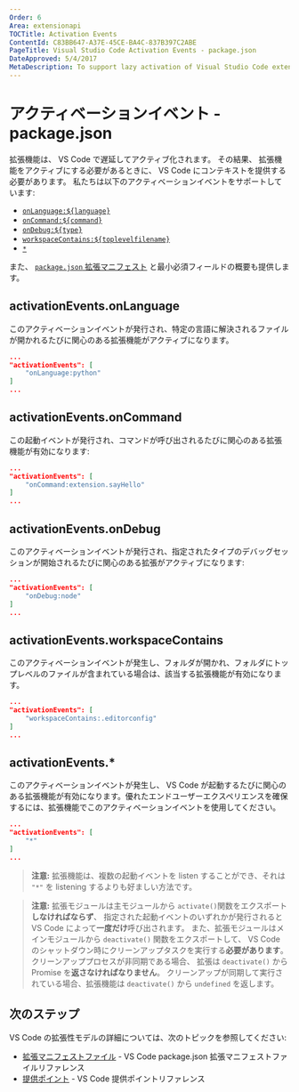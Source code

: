 ```yaml
---
Order: 6
Area: extensionapi
TOCTitle: Activation Events
ContentId: C83BB647-A37E-45CE-BA4C-837B397C2ABE
PageTitle: Visual Studio Code Activation Events - package.json
DateApproved: 5/4/2017
MetaDescription: To support lazy activation of Visual Studio Code extensions (plug-ins), your extension controls when it should be loaded through a set of activation events in the package.json extension manifest file. 
---
```


# アクティベーションイベント - package.json

拡張機能は、 VS Code で遅延してアクティブ化されます。 その結果、 拡張機能をアクティブにする必要があるときに、 VS Code にコンテキストを提供する必要があります。 私たちは以下のアクティベーションイベントをサポートしています:

* [`onLanguage:${language}`](/docs/extensionAPI/activation-events.md#activationeventsonlanguage)
* [`onCommand:${command}`](/docs/extensionAPI/activation-events.md#activationeventsoncommand)
* [`onDebug:${type}`](/docs/extensionAPI/activation-events.md#activationeventsondebug)
* [`workspaceContains:${toplevelfilename}`](/docs/extensionAPI/activation-events.md#activationeventsworkspacecontains)
* [`*`](/docs/extensionAPI/activation-events.md#activationevents)

また、 [`package.json` 拡張マニフェスト](/docs/extensionAPI/extension-manifest.md) と最小必須フィールドの概要も提供します。

## activationEvents.onLanguage

このアクティベーションイベントが発行され、特定の言語に解決されるファイルが開かれるたびに関心のある拡張機能がアクティブになります。

```json
...
"activationEvents": [
    "onLanguage:python"
]
...
```

## activationEvents.onCommand

この起動イベントが発行され、コマンドが呼び出されるたびに関心のある拡張機能が有効になります:

```json
...
"activationEvents": [
    "onCommand:extension.sayHello"
]
...
```

## activationEvents.onDebug

このアクティベーションイベントが発行され、指定されたタイプのデバッグセッションが開始されるたびに関心のある拡張がアクティブになります:

```json
...
"activationEvents": [
    "onDebug:node"
]
...
```

## activationEvents.workspaceContains

このアクティベーションイベントが発生し、フォルダが開かれ、フォルダにトップレベルのファイルが含まれている場合は、該当する拡張機能が有効になります。

```json
...
"activationEvents": [
    "workspaceContains:.editorconfig"
]
...
```

## activationEvents.*

このアクティベーションイベントが発生し、 VS Code が起動するたびに関心のある拡張機能が有効になります。優れたエンドユーザーエクスペリエンスを確保するには、拡張機能でこのアクティベーションイベントを使用してください。

```json
...
"activationEvents": [
    "*"
]
...
```

> **注意:** 拡張機能は、複数の起動イベントを listen することができ、それは `"*"` を listening するよりも好ましい方法です。

> **注意:** 拡張モジュールは主モジュールから `activate()`関数をエクスポート**しなければならず**、
指定された起動イベントのいずれかが発行されると VS Code によって**一度だけ**呼び出されます。
また、拡張モジュールはメインモジュールから  `deactivate()` 関数をエクスポートして、 VS Code のシャットダウン時にクリーンアップタスクを実行する**必要があります**。
クリーンアッププロセスが非同期である場合、 拡張は `deactivate()` から Promise を**返さなければなりません**。
クリーンアップが同期して実行されている場合、拡張機能は `deactivate()` から `undefined` を返します。

## 次のステップ

VS Code の拡張性モデルの詳細については、次のトピックを参照してください:

* [拡張マニフェストファイル](/docs/extensionAPI/extension-manifest.md) - VS Code package.json 拡張マニフェストファイルリファレンス
* [提供ポイント](/docs/extensionAPI/extension-points.md) - VS Code 提供ポイントリファレンス